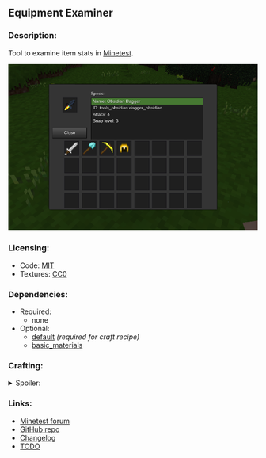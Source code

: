 ## Equipment Examiner

### Description:

Tool to examine item stats in [Minetest](https://www.minetest.net/).

![screenshot](screenshot.png)

### Licensing:

- Code: [MIT](LICENSE.txt)
- Textures: [CC0](textures//sources.txt)

### Dependencies:

- Required:
  - none
- Optional:
  - [default](https://github.com/minetest/minetest_game/tree/master/mods/default) *(required for craft recipe)*
  - [basic_materials](https://forum.minetest.net/viewtopic.php?t=21000)

### Crafting:

<details>
<summary>Spoiler:</summary>

Key:
- d:s = default:steel_ingot (wrought iron ingot)
- d:b = default:bronze_ingot (bronze ingot)
- d:o = default:obsidianbrick (obsidian brick)
- b:i = basic_materials:ic (simple integrated circuit)

<blockquote>

Without `basic_materials`:
```
┌─────┬─────┬─────┐
│ d:s │ d:b │ d:s │
├─────┼─────┼─────┤
│ d:b │ d:o │ d:b │
├─────┼─────┼─────┤
│ d:s │ d:b │ d:s │
└─────┴─────┴─────┘
```

With `basic_materials`:
```
┌─────┬─────┬─────┐
│ d:s │ d:b │ d:s │
├─────┼─────┼─────┤
│ d:b │ b:i │ d:b │
├─────┼─────┼─────┤
│ d:s │ d:b │ d:s │
└─────┴─────┴─────┘
```

</blockquote>
</details>

### Links:

- [Minetest forum](https://forum.minetest.net/viewtopic.php?t=26618)
- [GitHub repo](https://github.com/AntumMT/mod-equip_exam)
- [Changelog](changelog.txt)
- [TODO](TODO.txt)
